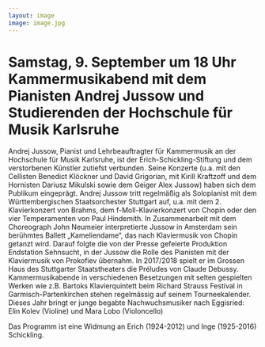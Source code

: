 ```yaml
---
layout: image
image: image.jpg
---
```


# Samstag, 9. September um 18 Uhr  Kammermusikabend mit dem Pianisten Andrej Jussow und Studierenden der Hochschule für Musik Karlsruhe

Andrej Jussow, Pianist und Lehrbeauftragter für Kammermusik an der Hochschule für Musik Karlsruhe, ist der Erich-Schickling-Stiftung und dem verstorbenen Künstler zutiefst verbunden. Seine Konzerte (u.a. mit den Cellisten Benedict Klöckner und David Grigorian, mit Kirill Kraftzoff und dem Hornisten Dariusz Mikulski sowie dem Geiger Alex Jussow) haben sich dem Publikum eingeprägt.
Andrej Jussow tritt regelmäßig als Solopianist mit dem Württembergischen Staatsorchester Stuttgart auf, u.a. mit dem 2. Klavierkonzert von Brahms, dem f-Moll-Klavierkonzert von Chopin oder den vier Temperamenten von Paul Hindemith. In Zusammenarbeit mit dem Choreograph John Neumeier interpretierte Jussow in Amsterdam sein berühmtes Ballett „Kameliendame“, das nach Klaviermusik von Chopin getanzt wird. Darauf folgte die von der Presse gefeierte Produktion Endstation Sehnsucht, in der Jussow die Rolle des Pianisten mit der Klaviermusik von Prokofiev übernahm. In 2017/2018 spielt er im Grossen Haus des Stuttgarter Staatstheaters die Préludes von Claude Debussy.
Kammermusikabende in verschiedenen Besetzungen mit selten gespielten Werken wie z.B. Bartoks Klavierquintett beim Richard Strauss Festival in Garmisch-Partenkirchen stehen regelmässig auf seinem Tourneekalender. Dieses Jahr bringt er junge begabte Nachwuchsmusiker nach Eggisried: Elin Kolev (Violine) und Mara Lobo (Violoncello) 

Das Programm ist eine Widmung an Erich (1924-2012) und Inge (1925-2016) Schickling.
